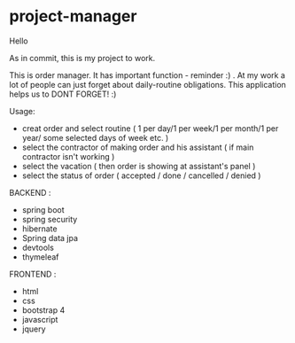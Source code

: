 # project-manager

Hello

As in commit, this is my project to work.

This is order manager. It has important function - reminder :) . At my work a lot of people can just forget about daily-routine obligations. This application helps us to DONT FORGET! :)

Usage:
  - creat order and select routine ( 1 per day/1 per week/1 per month/1 per year/ some selected days of week etc. ) 
  - select the contractor of making order and his assistant ( if main contractor isn't working ) 
  - select the vacation ( then order is showing at assistant's panel ) 
  - select the status of order ( accepted / done / cancelled / denied ) 
  
  
  
BACKEND : 
  - spring boot
  - spring security
  - hibernate
  - Spring data jpa
  - devtools 
  - thymeleaf
  
  
  
FRONTEND : 
  - html
  - css
  - bootstrap 4
  - javascript
  - jquery
